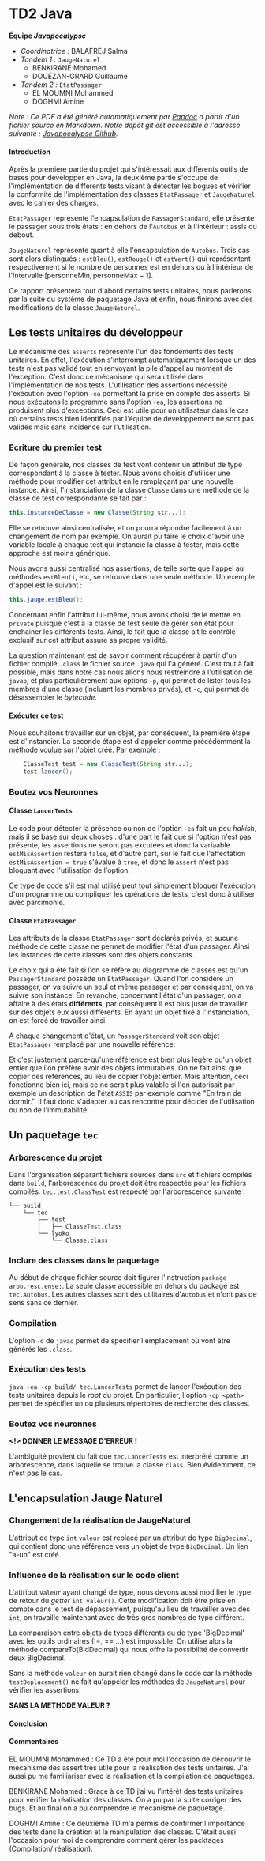 <!--
Repository : https://github.com/SilverWyrda/javapocalypse

How to contribute : 
    * Create a Github account
    * Send your username at gouezangrard@enseirb-matmeca.fr
    * You will be added as a contributor and allowed to push
-->

TD2 Java
========

**Équipe *Javapocalypse***

- *Coordinatrice :* BALAFREJ Salma
- *Tandem 1 :* `JaugeNaturel`
    - BENKIRANE Mohamed
    - DOUÉZAN-GRARD Guillaume
- *Tandem 2 :* `EtatPassager`
    - EL MOUMNI Mohammed
    - DOGHMI Amine

_Note : Ce PDF a été généré automatiquement par [Pandoc](http://johnmacfarlane.net/pandoc/) a partir d'un fichier source en Markdown. Notre dépôt git est accessible à l'adresse suivante : [Javapocalypse Github](https://github.com/SilverWyrda/javapocalypse)._

#### Introduction

Après la première partie du projet qui s'intéressait aux différents outils de bases pour développer en Java, la deuxième partie s'occupe de l'implémentation de différents tests visant à détecter les bogues et vérifier la conformité de l'implémentation des classes  `EtatPassager` et `JaugeNaturel` avec le cahier des charges.

`EtatPassager` représente l'encapsulation de `PassagerStandard`, elle présente le passager sous trois états : en dehors de l'`Autobus` et à l'intérieur : assis ou debout.

`JaugeNaturel` représente quant à elle l'encapsulation de `Autobus`. Trois cas sont alors distingués :  `estBleu()`, `estRouge()` et `estVert()` qui représentent respectivement si le nombre de personnes est en dehors ou à l'intérieur de l'intervalle $[\text{personneMin}, \text{personneMax}-1]$.

Ce rapport présentera tout d'abord certains tests unitaires, nous parlerons par la suite du système de paquetage Java et enfin, nous finirons avec des modifications de la classe `JaugeNaturel`.


Les tests unitaires du développeur
-------------------------------

Le mécanisme des `asserts` représente l'un des fondements des tests unitaires. En effet, l'exécution s'interrompt automatiquement lorsque un des tests n'est pas validé tout en renvoyant la pile d'appel au moment de l'exception. C'est donc ce mécanisme qui sera utilisée dans l'implémentation de nos tests. L'utilisation des assertions nécessite l'exécution avec l'option `-ea` permettant la prise en compte des asserts. Si nous exécutons le programme sans l'option `-ea`, les assertions ne produisent plus d'exceptions. Ceci est utile pour un utilisateur dans le cas où certains tests bien identifiés par l'équipe de développement ne sont pas validés mais sans incidence sur l'utilisation.

### Ecriture du premier test

De façon générale, nos classes de test vont contenir un attribut de type correspondant à la classe à tester. Nous avons choisis d'utiliser une méthode pour modifier cet attribut en le remplaçant par une nouvelle instance. Ainsi, l'instanciation de la classe `Classe` dans une méthode de la classe de test correspondante se fait par :
    
``` java
this.instanceDeClasse = new Classe(String str...);
```

Elle se retrouve ainsi centralisée, et on pourra répondre facilement à un changement de nom par exemple. On aurait pu faire le choix d'avoir une variable locale à chaque test qui instancie la classe à tester, mais cette approche est moins générique.

Nous avons aussi centralisé nos assertions, de telle sorte que l'appel au méthodes `estBleu()`, etc, se retrouve dans une seule méthode. Un exemple d'appel est le suivant :
    
``` java
this.jauge.estBleu();
```

Concernant enfin l'attribut lui-même, nous avons choisi de le mettre en `private` puisque c'est à la classe de test seule de gérer son état pour enchainer les différents tests. Ainsi, le fait que la classe ait le contrôle exclusif sur cet attribut assure sa propre validité.

La question maintenant est de savoir comment récupérer à partir d'un fichier compilé `.class` le fichier source `.java` qui l'a généré. C'est tout à fait possible, mais dans notre cas nous allons nous restreindre à l'utilisation de `javap`, et plus particulièrement aux options `-p`, qui permet de lister tous les membres d'une classe (incluant les membres privés), et `-c`, qui permet de désassembler le _bytecode_.

#### Exécuter ce test

Nous souhaitons travailler sur un objet, par conséquent, la première étape est d'instancier. La seconde étape est d'appeler comme précédemment la méthode voulue sur l'objet créé. Par exemple :

``` java
    ClasseTest test = new ClasseTest(String str...);
    test.lancer();
```

### Boutez vos Neuronnes

#### Classe `LancerTests`

Le code pour détecter la présence ou non de l'option `-ea` fait un peu _hakish_, mais il se base sur deux choses : d'une part le fait que si l'option n'est pas présente, les assertions ne seront pas excutées et donc la variaable `estMisAssertion` restera `false`, et d'autre part, sur le fait que l'affectation `estMisAssertion = true` s'évalue à `true`, et donc le `assert` n'est pas bloquant avec l'utilisation de l'option.

Ce type de code s'il est mal utilisé peut tout simplement bloquer l'exécution d'un programme ou compliquer les opérations de tests, c'est donc à utiliser avec parcimonie.

#### Classe `EtatPassager`

Les attributs de la classe `EtatPassager` sont déclarés privés, et aucune méthode de cette classe ne permet de modifier l'état d'un passager. Ainsi les instances de cette classes sont des objets constants.

Le choix qui a été fait si l'on se réfère au diagramme de classes est qu'un `PassagerStandard` possède un `EtatPassager`. Quand l'on considère un passager, on va suivre un seul et même passager et par conséquent, on va suivre son instance. En revanche, concernant l'état d'un passager, on a affaire à des états **différents**, par conséquent il est plus juste de travailler sur des objets eux aussi différents. En ayant un objet fixé à l'instanciation, on est forcé de travailler ainsi.

A chaque changement d'état, un `PassagerStandard` voit son objet `EtatPassager` remplacé par une nouvelle référence.

Et c'est justement parce-qu'une référence est bien plus légère qu'un objet entier que l'on préfère avoir des objets immutables. On ne fait ainsi que copier des références, au lieu de copier l'objet entier. Mais attention, ceci fonctionne bien ici, mais ce ne serait plus valable si l'on autorisait par exemple un description de l'état `ASSIS` par exemple comme "En train de dormir.". Il faut donc s'adapter au cas rencontré pour décider de l'utilisation ou non de l'immutabilité.

Un paquetage `tec`
------------------

### Arborescence du projet

Dans l'organisation séparant fichiers sources dans `src` et fichiers compilés dans `build`, l'arborescence du projet doit être respectée pour les fichiers compilés. `tec.test.ClassTest` est respecté par l'arborescence suivante :

```
└── build
    └── tec
        ├── test
        │   ├── ClasseTest.class
        └── lyoko
            └── Classe.class
```

### Inclure des classes dans le paquetage

Au début de chaque fichier source doit figurer l'instruction `package arbo.resc.ense;`. La seule classe accessible en dehors du package est `tec.Autobus`. Les autres classes sont des utilitaires d'`Autobus` et n'ont pas de sens sans ce dernier.

### Compilation

L'option `-d` de `javac` permet de spécifier l'emplacement où vont être générés les `.class`.

### Exécution des tests

`java -ea -cp build/ tec.LancerTests` permet de lancer l'exécution des tests unitaires depuis le _root_ du projet. En particulier, l'option `-cp <path>` permet de spécifier un ou plusieurs répertoires de recherche des classes.

### Boutez vos neuronnes

**<!> DONNER LE MESSAGE D'ERREUR !**

L'ambiguité provient du fait que `tec.LancerTests` est interprété comme un arborescence, dans laquelle se trouve la classe `class`. Bien évidemment, ce n'est pas le cas.

L'encapsulation Jauge Naturel
-----------------------------

### Changement de la réalisation de JaugeNaturel

L'attribut de type `int` `valeur` est replacé par un attribut de type `BigDecimal`, qui contient donc une référence vers un objet de type `BigDecimal`. Un lien "a-un" est créé.

### Influence de la réalisation sur le code client

L'attribut `valeur` ayant changé de type, nous devons aussi modifier le type de retour du _getter_ `int valeur()`. Cette modification doit être prise en compte dans le test de dépassement, puisqu'au lieu de travailler avec des `int`, on travaille maintenant avec de très gros nombres de type différent.

La comparaison entre objets de types différents ou de type 'BigDecimal' avec les outils ordinaires (!=, == ...) est impossible. On utilise alors la méthode compareTo(BidDecimal) qui nous offre la possibilité de convertir deux BigDecimal.

Sans la méthode `valeur` on aurait rien changé dans le code car la méthode `testDeplacement()` ne fait qu'appeler les méthodes de `JaugeNaturel` pour vérifier les assertions.

**SANS LA METHODE VALEUR ?**

#### Conclusion

#### Commentaires

EL MOUMNI Mohammed : Ce TD a été pour moi l'occasion de découvrir le mécanisme des assert très utile pour la réalisation des tests unitaires. J'ai aussi pu me familiariser avec la réalisation et la compilation de paquetages.

BENKIRANE Mohamed : Grace à ce TD j’ai vu l’intérêt des tests unitaires pour vérifier la réalisation des classes. On a pu par la suite corriger des bugs. Et au final on a pu comprendre le mécanisme de paquetage.  

DOGHMI Amine : Ce deuxième TD m'a permis de confirmer l'importance des tests dans la création et la manipulation des classes. C'était aussi l'occasion pour moi de comprendre comment gérer les packtages (Compilation/ réalisation).
